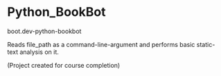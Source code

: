 # Python_BookBot
boot.dev-python-bookbot

Reads file_path as a command-line-argument and performs basic static-text analysis on it.

(Project created for course completion)